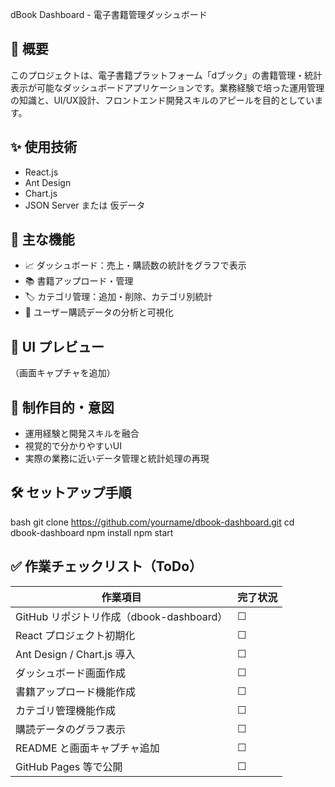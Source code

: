 dBook Dashboard - 電子書籍管理ダッシュボード

## 🧩 概要
このプロジェクトは、電子書籍プラットフォーム「dブック」の書籍管理・統計表示が可能なダッシュボードアプリケーションです。業務経験で培った運用管理の知識と、UI/UX設計、フロントエンド開発スキルのアピールを目的としています。

## ✨ 使用技術
- React.js
- Ant Design
- Chart.js
- JSON Server または 仮データ

## 🚀 主な機能
- 📈 ダッシュボード：売上・購読数の統計をグラフで表示
- 📚 書籍アップロード・管理
- 🏷️ カテゴリ管理：追加・削除、カテゴリ別統計
- 👤 ユーザー購読データの分析と可視化

## 📸 UI プレビュー
（画面キャプチャを追加）

## 🧠 制作目的・意図
- 運用経験と開発スキルを融合
- 視覚的で分かりやすいUI
- 実際の業務に近いデータ管理と統計処理の再現

## 🛠️ セットアップ手順

bash
git clone https://github.com/yourname/dbook-dashboard.git
cd dbook-dashboard
npm install
npm start

## ✅ 作業チェックリスト（ToDo）

| 作業項目 | 完了状況 |
|----------|----------|
| GitHub リポジトリ作成（dbook-dashboard） | ☐ |
| React プロジェクト初期化 | ☐ |
| Ant Design / Chart.js 導入 | ☐ |
| ダッシュボード画面作成 | ☐ |
| 書籍アップロード機能作成 | ☐ |
| カテゴリ管理機能作成 | ☐ |
| 購読データのグラフ表示 | ☐ |
| README と画面キャプチャ追加 | ☐ |
| GitHub Pages 等で公開 | ☐ |
